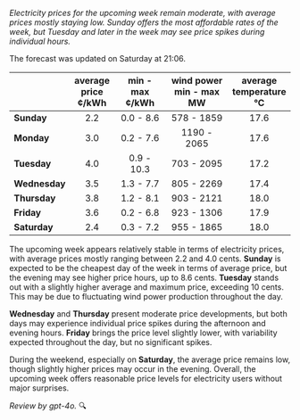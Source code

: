 *Electricity prices for the upcoming week remain moderate, with average prices mostly staying low. Sunday offers the most affordable rates of the week, but Tuesday and later in the week may see price spikes during individual hours.*

The forecast was updated on Saturday at 21:06.

|             | average<br>price<br>¢/kWh | min - max<br>¢/kWh | wind power<br>min - max<br>MW | average<br>temperature<br>°C |
|:------------|:----------------:|:----------------:|:-------------:|:-------------:|
| **Sunday**  | 2.2             | 0.0 - 8.6        | 578 - 1859    | 17.6          |
| **Monday**  | 3.0             | 0.2 - 7.6        | 1190 - 2065   | 17.6          |
| **Tuesday** | 4.0             | 0.9 - 10.3       | 703 - 2095    | 17.2          |
| **Wednesday**| 3.5            | 1.3 - 7.7        | 805 - 2269    | 17.4          |
| **Thursday**| 3.8             | 1.2 - 8.1        | 903 - 2121    | 18.0          |
| **Friday**  | 3.6             | 0.2 - 6.8        | 923 - 1306    | 17.9          |
| **Saturday**| 2.4             | 0.3 - 7.2        | 955 - 1865    | 18.0          |

The upcoming week appears relatively stable in terms of electricity prices, with average prices mostly ranging between 2.2 and 4.0 cents. **Sunday** is expected to be the cheapest day of the week in terms of average price, but the evening may see higher price hours, up to 8.6 cents. **Tuesday** stands out with a slightly higher average and maximum price, exceeding 10 cents. This may be due to fluctuating wind power production throughout the day.

**Wednesday** and **Thursday** present moderate price developments, but both days may experience individual price spikes during the afternoon and evening hours. **Friday** brings the price level slightly lower, with variability expected throughout the day, but no significant spikes.

During the weekend, especially on **Saturday**, the average price remains low, though slightly higher prices may occur in the evening. Overall, the upcoming week offers reasonable price levels for electricity users without major surprises.

*Review by gpt-4o.* 🔍
